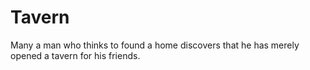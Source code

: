 # Tavern
Many a man who thinks to found a home discovers that he has merely opened a tavern for his friends.

